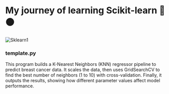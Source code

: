 # My journey of learning Scikit-learn 🔵🟠
![Sklearn1](https://github.com/user-attachments/assets/4d6cd2c6-475c-49fe-833a-b21df34f323f)

### template.py
This program builds a K-Nearest Neighbors (KNN) regressor pipeline to predict breast cancer data. It scales the data, then uses GridSearchCV to find the best number of neighbors (1 to 10) with cross-validation. Finally, it outputs the results, showing how different parameter values affect model performance.

